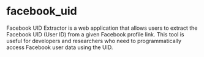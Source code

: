 # facebook_uid
Facebook UID Extractor is a web application that allows users to extract the Facebook UID (User ID) from a given Facebook profile link. This tool is useful for developers and researchers who need to programmatically access Facebook user data using the UID.
